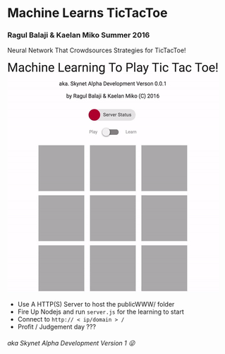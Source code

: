 # Machine Learns TicTacToe
### Ragul Balaji & Kaelan Miko Summer 2016
Neural Network That Crowdsources Strategies for TicTacToe!

![Demo](preview.gif)

- Use A HTTP(S) Server to host the publicWWW/ folder
- Fire Up Nodejs and run ```server.js``` for the learning to start
- Connect to ```http:// < ip/domain > /```
- Profit / Judgement day ???

###### aka Skynet Alpha Development Version 1 😜
